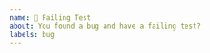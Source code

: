 ```yaml
---
name: 🐞 Failing Test
about: You found a bug and have a failing test?
labels: bug
---
```


<!--
- Please target the develop branch when submitting the pull request.
-->
